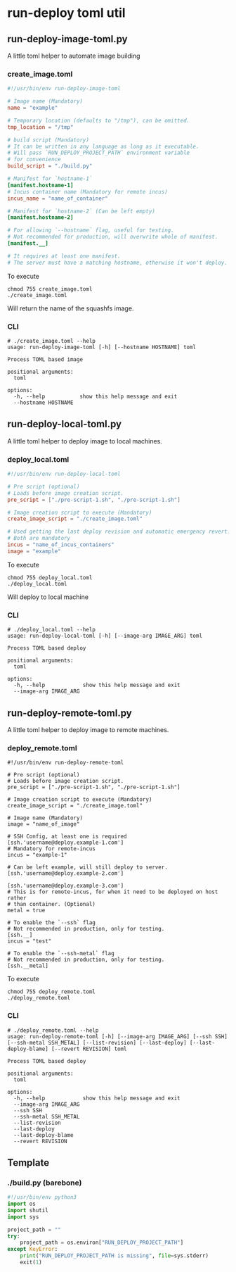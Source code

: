 # run-deploy toml util

## run-deploy-image-toml.py

A little toml helper to automate image building

### create_image.toml
```toml
#!/usr/bin/env run-deploy-image-toml

# Image name (Mandatory)
name = "example"

# Temporary location (defaults to "/tmp"), can be omitted.
tmp_location = "/tmp"

# build script (Mandatory)
# It can be written in any language as long as it executable.
# Will pass `RUN_DEPLOY_PROJECT_PATH` environment variable
# for convenience
build_script = "./build.py"

# Manifest for `hostname-1`
[manifest.hostname-1]
# Incus container name (Mandatory for remote incus)
incus_name = "name_of_container"

# Manifest for `hostname-2` (Can be left empty)
[manifest.hostname-2]

# For allowing `--hostname` flag, useful for testing.
# Not recommended for production, will overwrite whole of manifest.
[manifest.__]

# It requires at least one manifest.
# The server must have a matching hostname, otherwise it won't deploy.
```

To execute
```shell
chmod 755 create_image.toml
./create_image.toml
```
Will return the name of the squashfs image.

### CLI

```
# ./create_image.toml --help
usage: run-deploy-image-toml [-h] [--hostname HOSTNAME] toml

Process TOML based image

positional arguments:
  toml

options:
  -h, --help           show this help message and exit
  --hostname HOSTNAME
```

## run-deploy-local-toml.py

A little toml helper to deploy image to local machines.

### deploy_local.toml
```toml
#!/usr/bin/env run-deploy-local-toml

# Pre script (optional)
# Loads before image creation script.
pre_script = ["./pre-script-1.sh", "./pre-script-1.sh"]

# Image creation script to execute (Mandatory)
create_image_script = "./create_image.toml"

# Used getting the last deploy revision and automatic emergency revert.
# Both are mandatory
incus = "name_of_incus_containers"
image = "example"
```

To execute
```shell
chmod 755 deploy_local.toml
./deploy_local.toml
```
Will deploy to local machine

### CLI
```
# ./deploy_local.toml --help
usage: run-deploy-local-toml [-h] [--image-arg IMAGE_ARG] toml

Process TOML based deploy

positional arguments:
  toml

options:
  -h, --help            show this help message and exit
  --image-arg IMAGE_ARG
```

## run-deploy-remote-toml.py
A little toml helper to deploy image to remote machines.

### deploy_remote.toml
```
#!/usr/bin/env run-deploy-remote-toml

# Pre script (optional)
# Loads before image creation script.
pre_script = ["./pre-script-1.sh", "./pre-script-1.sh"]

# Image creation script to execute (Mandatory)
create_image_script = "./create_image.toml"

# Image name (Mandatory)
image = "name_of_image"

# SSH Config, at least one is required
[ssh.'username@deploy.example-1.com']
# Mandatory for remote-incus
incus = "example-1"

# Can be left example, will still deploy to server.
[ssh.'username@deploy.example-2.com']

[ssh.'username@deploy.example-3.com']
# This is for remote-incus, for when it need to be deployed on host rather
# than container. (Optional)
metal = true

# To enable the `--ssh` flag
# Not recommended in production, only for testing.
[ssh.__]
incus = "test"

# To enable the `--ssh-metal` flag
# Not recommended in production, only for testing.
[ssh.__metal]
```

To execute
```shell
chmod 755 deploy_remote.toml
./deploy_remote.toml
```

### CLI
```
# ./deploy_remote.toml --help
usage: run-deploy-remote-toml [-h] [--image-arg IMAGE_ARG] [--ssh SSH] [--ssh-metal SSH_METAL] [--list-revision] [--last-deploy] [--last-deploy-blame] [--revert REVISION] toml

Process TOML based deploy

positional arguments:
  toml

options:
  -h, --help            show this help message and exit
  --image-arg IMAGE_ARG
  --ssh SSH
  --ssh-metal SSH_METAL
  --list-revision
  --last-deploy
  --last-deploy-blame
  --revert REVISION
```

## Template
### ./build.py (barebone)

```python
#!/usr/bin/env python3
import os
import shutil
import sys

project_path = ""
try:
    project_path = os.environ["RUN_DEPLOY_PROJECT_PATH"]
except KeyError:
    print("RUN_DEPLOY_PROJECT_PATH is missing", file=sys.stderr)
    exit(1)
```